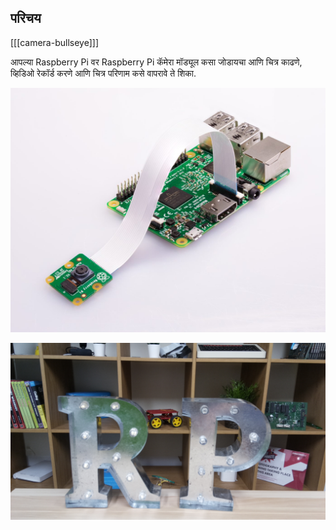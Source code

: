 ## परिचय

[[[camera-bullseye]]]

आपल्या Raspberry Pi वर Raspberry Pi कॅमेरा मॉड्यूल कसा जोडायचा आणि चित्र काढणे, व्हिडिओ रेकॉर्ड करणे आणि चित्र परिणाम कसे वापरावे ते शिका.

![रास्पबेरी पाई कॅमेरा मॉड्यूलसह घेतलेल्या R आणि P अक्षराचे चित्र](images/pi-camera-attached.jpg)

![Raspberry Pi कॅमेरा मॉड्यूलसह घेतलेल्या R आणि P अक्षराचे चित्र](images/none.jpg)
